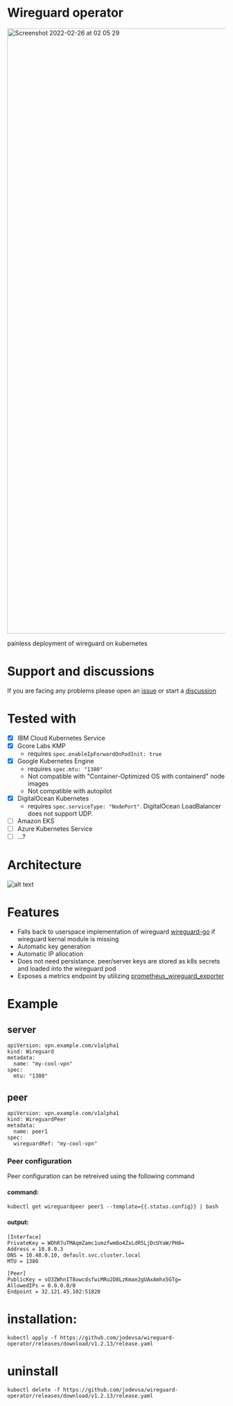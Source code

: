 

# Wireguard operator
<img width="1394" alt="Screenshot 2022-02-26 at 02 05 29" src="https://user-images.githubusercontent.com/14154314/177223431-445fbbb1-ff5b-4fd5-86b3-850b81f0a98f.png">

painless deployment of wireguard on kubernetes

# Support and discussions

If you are facing any problems please open an [issue](https://github.com/jodevsa/wireguard-operator/issues) or start a [discussion](https://github.com/jodevsa/wireguard-operator/discussions) 
# Tested with
- [x] IBM Cloud Kubernetes Service
- [x] Gcore Labs KMP
  * requires `spec.enableIpForwardOnPodInit: true`
- [x] Google Kubernetes Engine
  * requires `spec.mtu: "1380"`
  * Not compatible with "Container-Optimized OS with containerd" node images
  * Not compatible with autopilot
- [x] DigitalOcean Kubernetes
  * requires `spec.serviceType: "NodePort"`. DigitalOcean LoadBalancer does not support UDP. 
- [ ] Amazon EKS
- [ ] Azure Kubernetes Service
- [ ] ...?

# Architecture 

![alt text](./readme/main.png)
# Features 
* Falls back to userspace implementation of wireguard [wireguard-go](https://github.com/WireGuard/wireguard-go) if wireguard kernal module is missing
* Automatic key generation
* Automatic IP allocation
* Does not need persistance. peer/server keys are stored as k8s secrets and loaded into the wireguard pod
* Exposes a metrics endpoint by utilizing [prometheus_wireguard_exporter](https://github.com/MindFlavor/prometheus_wireguard_exporter)

# Example

## server 
```
apiVersion: vpn.example.com/v1alpha1
kind: Wireguard
metadata:
  name: "my-cool-vpn"
spec:
  mtu: "1380"
```


## peer

```
apiVersion: vpn.example.com/v1alpha1
kind: WireguardPeer
metadata:
  name: peer1
spec:
  wireguardRef: "my-cool-vpn"

```



### Peer configuration

Peer configuration can be retreived using the following command
#### command:
```
kubectl get wireguardpeer peer1 --template={{.status.config}} | bash
```
#### output:
```
[Interface]
PrivateKey = WOhR7uTMAqmZamc1umzfwm8o4ZxLdR5LjDcUYaW/PH8=
Address = 10.8.0.3
DNS = 10.48.0.10, default.svc.cluster.local
MTU = 1380

[Peer]
PublicKey = sO3ZWhnIT8owcdsfwiMRu2D8LzKmae2gUAxAmhx5GTg=
AllowedIPs = 0.0.0.0/0
Endpoint = 32.121.45.102:51820
```


# installation: 
```
kubectl apply -f https://github.com/jodevsa/wireguard-operator/releases/download/v1.2.13/release.yaml
```



# uninstall
```
kubectl delete -f https://github.com/jodevsa/wireguard-operator/releases/download/v1.2.13/release.yaml
```
